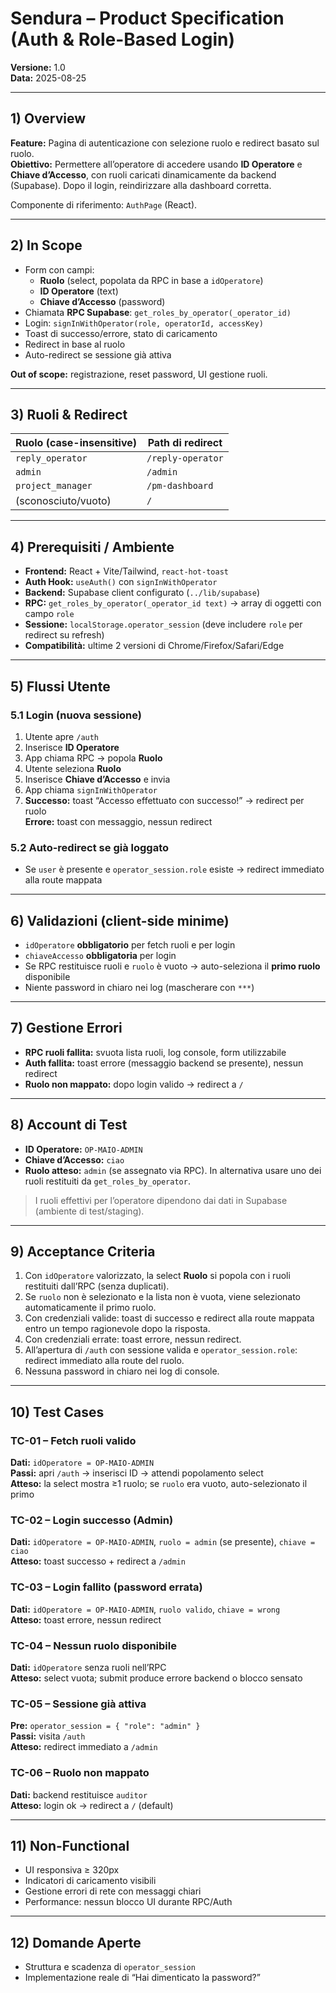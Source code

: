 # Sendura – Product Specification (Auth & Role-Based Login)
**Versione:** 1.0  
**Data:** 2025-08-25

---

## 1) Overview
**Feature:** Pagina di autenticazione con selezione ruolo e redirect basato sul ruolo.  
**Obiettivo:** Permettere all’operatore di accedere usando **ID Operatore** e **Chiave d’Accesso**, con ruoli caricati dinamicamente da backend (Supabase). Dopo il login, reindirizzare alla dashboard corretta.

Componente di riferimento: `AuthPage` (React).

---

## 2) In Scope
- Form con campi:
  - **Ruolo** (select, popolata da RPC in base a `idOperatore`)
  - **ID Operatore** (text)
  - **Chiave d’Accesso** (password)
- Chiamata **RPC Supabase**: `get_roles_by_operator(_operator_id)`
- Login: `signInWithOperator(role, operatorId, accessKey)`
- Toast di successo/errore, stato di caricamento
- Redirect in base al ruolo
- Auto-redirect se sessione già attiva

**Out of scope:** registrazione, reset password, UI gestione ruoli.

---

## 3) Ruoli & Redirect
| Ruolo (case-insensitive) | Path di redirect |
|---|---|
| `reply_operator` | `/reply-operator` |
| `admin` | `/admin` |
| `project_manager` | `/pm-dashboard` |
| (sconosciuto/vuoto) | `/` |

---

## 4) Prerequisiti / Ambiente
- **Frontend:** React + Vite/Tailwind, `react-hot-toast`
- **Auth Hook:** `useAuth()` con `signInWithOperator`
- **Backend:** Supabase client configurato (`../lib/supabase`)
- **RPC:** `get_roles_by_operator(_operator_id text)` → array di oggetti con campo `role`
- **Sessione:** `localStorage.operator_session` (deve includere `role` per redirect su refresh)
- **Compatibilità:** ultime 2 versioni di Chrome/Firefox/Safari/Edge

---

## 5) Flussi Utente

### 5.1 Login (nuova sessione)
1. Utente apre `/auth`
2. Inserisce **ID Operatore**
3. App chiama RPC → popola **Ruolo**
4. Utente seleziona **Ruolo**
5. Inserisce **Chiave d’Accesso** e invia
6. App chiama `signInWithOperator`
7. **Successo:** toast “Accesso effettuato con successo!” → redirect per ruolo  
   **Errore:** toast con messaggio, nessun redirect

### 5.2 Auto-redirect se già loggato
- Se `user` è presente e `operator_session.role` esiste → redirect immediato alla route mappata

---

## 6) Validazioni (client-side minime)
- `idOperatore` **obbligatorio** per fetch ruoli e per login
- `chiaveAccesso` **obbligatoria** per login
- Se RPC restituisce ruoli e `ruolo` è vuoto → auto-seleziona il **primo ruolo** disponibile
- Niente password in chiaro nei log (mascherare con `***`)

---

## 7) Gestione Errori
- **RPC ruoli fallita:** svuota lista ruoli, log console, form utilizzabile
- **Auth fallita:** toast errore (messaggio backend se presente), nessun redirect
- **Ruolo non mappato:** dopo login valido → redirect a `/`

---

## 8) Account di Test
- **ID Operatore:** `OP-MAIO-ADMIN`  
- **Chiave d’Accesso:** `ciao`  
- **Ruolo atteso:** `admin` (se assegnato via RPC). In alternativa usare uno dei ruoli restituiti da `get_roles_by_operator`.

> I ruoli effettivi per l’operatore dipendono dai dati in Supabase (ambiente di test/staging).

---

## 9) Acceptance Criteria
1. Con `idOperatore` valorizzato, la select **Ruolo** si popola con i ruoli restituiti dall’RPC (senza duplicati).
2. Se `ruolo` non è selezionato e la lista non è vuota, viene selezionato automaticamente il primo ruolo.
3. Con credenziali valide: toast di successo e redirect alla route mappata entro un tempo ragionevole dopo la risposta.
4. Con credenziali errate: toast errore, nessun redirect.
5. All’apertura di `/auth` con sessione valida e `operator_session.role`: redirect immediato alla route del ruolo.
6. Nessuna password in chiaro nei log di console.

---

## 10) Test Cases

### TC-01 – Fetch ruoli valido
**Dati:** `idOperatore = OP-MAIO-ADMIN`  
**Passi:** apri `/auth` → inserisci ID → attendi popolamento select  
**Atteso:** la select mostra ≥1 ruolo; se `ruolo` era vuoto, auto-selezionato il primo

### TC-02 – Login successo (Admin)
**Dati:** `idOperatore = OP-MAIO-ADMIN`, `ruolo = admin` (se presente), `chiave = ciao`  
**Atteso:** toast successo + redirect a `/admin`

### TC-03 – Login fallito (password errata)
**Dati:** `idOperatore = OP-MAIO-ADMIN`, `ruolo valido`, `chiave = wrong`  
**Atteso:** toast errore, nessun redirect

### TC-04 – Nessun ruolo disponibile
**Dati:** `idOperatore` senza ruoli nell’RPC  
**Atteso:** select vuota; submit produce errore backend o blocco sensato

### TC-05 – Sessione già attiva
**Pre:** `operator_session = { "role": "admin" }`  
**Passi:** visita `/auth`  
**Atteso:** redirect immediato a `/admin`

### TC-06 – Ruolo non mappato
**Dati:** backend restituisce `auditor`  
**Atteso:** login ok → redirect a `/` (default)

---

## 11) Non-Functional
- UI responsiva ≥ 320px
- Indicatori di caricamento visibili
- Gestione errori di rete con messaggi chiari
- Performance: nessun blocco UI durante RPC/Auth

---

## 12) Domande Aperte
- Struttura e scadenza di `operator_session`
- Implementazione reale di “Hai dimenticato la password?”
